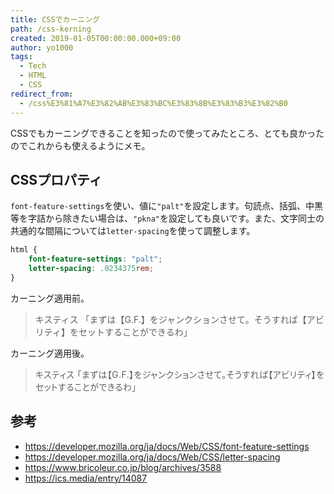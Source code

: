 ```yaml
---
title: CSSでカーニング
path: /css-kerning
created: 2019-01-05T00:00:00.000+09:00
author: yo1000
tags:
  - Tech
  - HTML
  - CSS
redirect_from:
  - /css%E3%81%A7%E3%82%AB%E3%83%BC%E3%83%8B%E3%83%B3%E3%82%B0
---
```


CSSでもカーニングできることを知ったので使ってみたところ、とても良かったのでこれからも使えるようにメモ。

## CSSプロパティ
`font-feature-settings`を使い、値に`"palt"`を設定します。句読点、括弧、中黒等を字詰から除きたい場合は、`"pkna"`を設定しても良いです。また、文字同士の共通的な間隔については`letter-spacing`を使って調整します。

```css
html {
    font-feature-settings: "palt";
    letter-spacing: .0234375rem;
}
```

カーニング適用前。
<blockquote>
<p style='font-feature-settings:normal;letter-spacing:normal;'>キスティス
「まずは【G.F.】をジャンクションさせて。そうすれば【アビリティ】をセットすることができるわ」</p>
</blockquote>

カーニング適用後。
<blockquote>
<p style='font-feature-settings:"palt";letter-spacing:.0234375rem;'>キスティス
「まずは【G.F.】をジャンクションさせて。そうすれば【アビリティ】をセットすることができるわ」</p>
</blockquote>

## 参考
- https://developer.mozilla.org/ja/docs/Web/CSS/font-feature-settings
- https://developer.mozilla.org/ja/docs/Web/CSS/letter-spacing
- https://www.bricoleur.co.jp/blog/archives/3588
- https://ics.media/entry/14087
